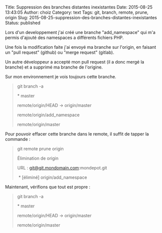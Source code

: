 Title: Suppression des branches distantes inexistantes
Date: 2015-08-25 13:43:05
Author: choiz
Category: text
Tags: git, branch, remote, prune, origin
Slug: 2015-08-25-suppression-des-branches-distantes-inexistantes
Status: published

Lors d'un developpement j'ai créé une branche "add\_namespace" qui m'a
permis d'ajouté des namespaces a différents fichiers PHP.

Une fois la modification faite j'ai envoyé ma branche sur l'origin, en
faisant un "pull request" (github) ou "merge request" (gitlab).

Un autre développeur a accepté mon pull request (il a donc mergé la
branche) et a supprimé ma branche de l'origine.

Sur mon environnement je vois toujours cette branche.

> git branch -a
>
> \* master
>
> remote/origin/HEAD -&gt; origin/master
>
> remote/origin/add\_namespace
>
> remote/origin/master

Pour pouvoir effacer cette branche dans le remote, il suffit de tapper
la commande :

> git remote prune origin
>
> Élimination de origin
>
> URL : <git@git.mondomain.com>:mondepot.git
>
>  \* \[éliminé\] origin/add\_namespace

Maintenant, vérifions que tout est propre :

> git branch -a
>
> \* master
>
> remote/origin/HEAD -&gt; origin/master
>
> remote/origin/master

